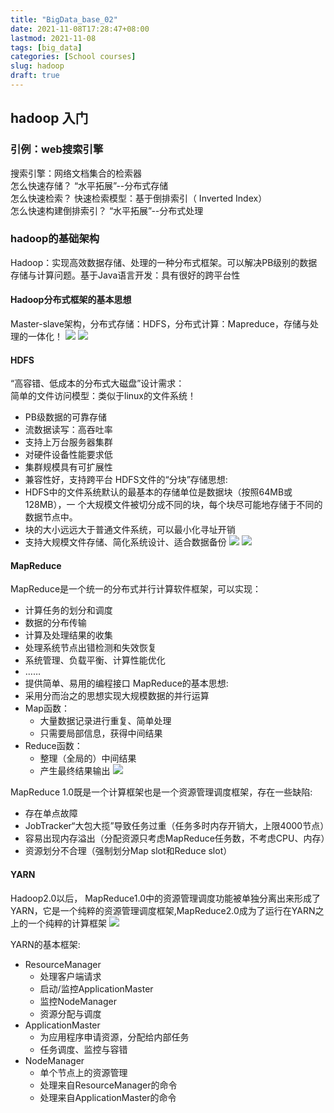 ```yaml
---
title: "BigData_base_02"
date: 2021-11-08T17:28:47+08:00
lastmod: 2021-11-08
tags: [big_data]
categories: [School courses]
slug: hadoop
draft: true
---
```

## hadoop 入门
### 引例：web搜索引擎
搜索引擎：网络文档集合的检索器   
怎么快速存储？  “水平拓展”--分布式存储    
怎么快速检索？   快速检索模型：基于倒排索引（ Inverted Index）  
怎么快速构建倒排索引？   “水平拓展”--分布式处理
### hadoop的基础架构
Hadoop：实现高效数据存储、处理的一种分布式框架。可以解决PB级别的数据存储与计算问题。基于Java语言开发：具有很好的跨平台性
#### Hadoop分布式框架的基本思想
Master-slave架构，分布式存储：HDFS，分布式计算：Mapreduce，存储与处理的一体化！
![](https://raw.githubusercontent.com/QizhengZou/Image_hosting_rep/main/20211108185129.png)
![](https://raw.githubusercontent.com/QizhengZou/Image_hosting_rep/main/20211108185218.png)

#### HDFS    
“高容错、低成本的分布式大磁盘”设计需求：    
简单的文件访问模型：类似于linux的文件系统！
* PB级数据的可靠存储
* 流数据读写：高吞吐率
* 支持上万台服务器集群
* 对硬件设备性能要求低
* 集群规模具有可扩展性
* 兼容性好，支持跨平台
HDFS文件的“分块”存储思想:    
* HDFS中的文件系统默认的最基本的存储单位是数据块（按照64MB或128MB），一
个大规模文件被切分成不同的块，每个块尽可能地存储于不同的数据节点中。
* 块的大小远远大于普通文件系统，可以最小化寻址开销
* 支持大规模文件存储、简化系统设计、适合数据备份
![](https://raw.githubusercontent.com/QizhengZou/Image_hosting_rep/main/20211108190014.png)
![](https://raw.githubusercontent.com/QizhengZou/Image_hosting_rep/main/20211108192232.png)

#### MapReduce    
MapReduce是一个统一的分布式并行计算软件框架，可以实现：
* 计算任务的划分和调度
* 数据的分布传输
* 计算及处理结果的收集
* 处理系统节点出错检测和失效恢复
* 系统管理、负载平衡、计算性能优化
* ……
* 提供简单、易用的编程接口
MapReduce的基本思想:   
* 采用分而治之的思想实现大规模数据的并行运算
* Map函数：
    * 大量数据记录进行重复、简单处理
    * 只需要局部信息，获得中间结果
* Reduce函数：
    * 整理（全局的）中间结果
    * 产生最终结果输出
![](https://raw.githubusercontent.com/QizhengZou/Image_hosting_rep/main/20211108190837.png)

MapReduce 1.0既是一个计算框架也是一个资源管理调度框架，存在一些缺陷:    
* 存在单点故障
* JobTracker“大包大揽”导致任务过重（任务多时内存开销大，上限4000节点）
* 容易出现内存溢出（分配资源只考虑MapReduce任务数，不考虑CPU、内存）
* 资源划分不合理（强制划分Map slot和Reduce slot）
#### YARN
Hadoop2.0以后， MapReduce1.0中的资源管理调度功能被单独分离出来形成了YARN，它是一个纯粹的资源管理调度框架,MapReduce2.0成为了运行在YARN之上的一个纯粹的计算框架
![](https://raw.githubusercontent.com/QizhengZou/Image_hosting_rep/main/20211108185129.png)

YARN的基本框架:    
* ResourceManager
    * 处理客户端请求
    * 启动/监控ApplicationMaster
    * 监控NodeManager
    * 资源分配与调度
* ApplicationMaster
    * 为应用程序申请资源，分配给内部任务
    * 任务调度、监控与容错
* NodeManager
    * 单个节点上的资源管理
    * 处理来自ResourceManager的命令
    * 处理来自ApplicationMaster的命令


